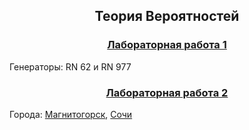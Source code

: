 <h2 align=center>Теория Вероятностей</a> </h2>

<h3 align=center> <a href="Lab1">Лабораторная работа 1</a> </h3>
Генераторы: RN 62 и RN 977

<h3 align=center> <a href="Lab2">Лабораторная работа 2</a> </h3>
Города: <a href="Lab2/Lab2_City1.ipynb">Магнитогорск</a>, <a href="Lab2/Lab2_City2.ipynb">Сочи</a>
